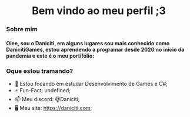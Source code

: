 <h1 align="center">Bem vindo ao meu perfil ;3</h1>

### Sobre mim
<h4 align="left">Oiee, sou o Daniciti, em alguns lugares sou mais conhecido como DanicitiGames, estou aprendendo a programar desde 2020 no início da pandemia e este é o meu portifólio:</h4>

### Oque estou tramando?
- 🌱 Estou focando em estudar Desenvolvimento de Games e C#;
- ⚡️ Fun-Fact: undefined;
- 📫 Meu discord: @Daniciti;
- 🖥️ Meu site: https://daniciti.com;
